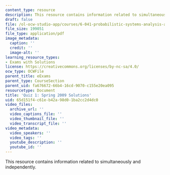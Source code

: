```yaml
---
content_type: resource
description: This resource contains information related to simultaneously and independently.
draft: false
file: /ol-ocw-studio-app/courses/6-041-probabilistic-systems-analysis-and-applied-probability-fall-2010/65d151f4c61eb42a98d01ba2cc2d4dc0_MIT6_041F10_quiz01_s09_sol.pdf
file_size: 199051
file_type: application/pdf
image_metadata:
  caption: ''
  credit: ''
  image-alt: ''
learning_resource_types:
- Exams with Solutions
license: https://creativecommons.org/licenses/by-nc-sa/4.0/
ocw_type: OCWFile
parent_title: eExams
parent_type: CourseSection
parent_uid: fa676672-66b4-16cd-9070-c155e20ea095
resourcetype: Document
title: 'Quiz 1: Spring 2009 Solutions'
uid: 65d151f4-c61e-b42a-98d0-1ba2cc2d4dc0
video_files:
  archive_url: ''
  video_captions_file: ''
  video_thumbnail_file: ''
  video_transcript_file: ''
video_metadata:
  video_speakers: ''
  video_tags: ''
  youtube_description: ''
  youtube_id: ''
---
```

This resource contains information related to simultaneously and independently.